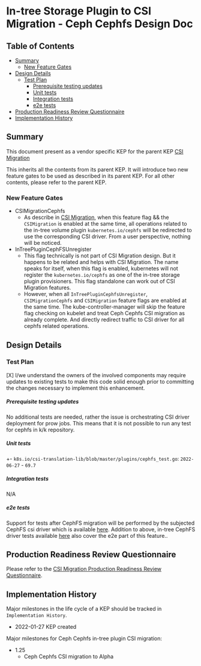 # In-tree Storage Plugin to CSI Migration - Ceph Cephfs Design Doc

## Table of Contents

<!-- toc -->
- [Summary](#summary)
  - [New Feature Gates](#new-feature-gates)
- [Design Details](#design-details)
  - [Test Plan](#test-plan)
      - [Prerequisite testing updates](#prerequisite-testing-updates)
      - [Unit tests](#unit-tests)
      - [Integration tests](#integration-tests)
      - [e2e tests](#e2e-tests)
- [Production Readiness Review Questionnaire](#production-readiness-review-questionnaire)
- [Implementation History](#implementation-history)
<!-- /toc -->


## Summary

This document present as a vendor specific KEP for the parent KEP
[CSI Migration](https://github.com/kubernetes/enhancements/tree/master/keps/sig-storage/625-csi-migration)

This inherits all the contents from its parent KEP. It will introduce two new feature gates to be 
used as described in its parent KEP. For all other contents, please refer to the parent KEP.

### New Feature Gates

- CSIMigrationCephfs
  - As describe in [CSI Migration](https://github.com/kubernetes/enhancements/tree/master/keps/sig-storage/625-csi-migration), 
  when this feature flag && the `CSIMigration` is enabled at the same time, all operations related to the 
  in-tree volume plugin `kubernetes.io/cephfs` will be redirected to use the corresponding CSI driver. From a
  user perspective, nothing will be noticed.
- InTreePluginCephFSUnregister
  - This flag technically is not part of CSI Migration design. But it happens to be related and helps with 
  CSI Migration. The name speaks for itself, when this flag is enabled, kubernetes will not register the 
  `kubernetes.io/cephfs` as one of the in-tree storage plugin provisioners. This flag standalone can work out 
  of CSI Migration features.
  - However, when all `InTreePluginCephfsUnregister`, `CSIMigrationCephfs` and `CSIMigration` feature 
  flags are enabled at the same time. The kube-controller-manager will skip the feature flag checking 
  on kubelet and treat Ceph Cephfs CSI migration as already complete. And directly redirect traffic to CSI 
  driver for all cephfs related operations.

## Design Details

### Test Plan

[X] I/we understand the owners of the involved components may require updates to
existing tests to make this code solid enough prior to committing the changes necessary
to implement this enhancement.

##### Prerequisite testing updates

No additional tests are needed, rather the issue is orchestrating CSI driver
deployment for prow jobs. This means that it is not possible to run any test for
cephfs in k/k repository.

##### Unit tests

+- `k8s.io/csi-translation-lib/blob/master/plugins/cephfs_test.go`: `2022-06-27` - `69.7`

##### Integration tests

N/A

##### e2e tests

Support for tests after CephFS migration will be performed by the subjected
CephFS csi driver which is available [here](https://github.com/ceph/ceph-csi/).
Addition to above, in-tree CephFS driver tests available [here](https://github.com/kubernetes/kubernetes/blob/master/test/e2e/storage/drivers/in_tree.go#L670)
also cover the e2e part of this feature..

## Production Readiness Review Questionnaire

Please refer to the [CSI Migration Production Readiness Review Questionnaire](https://github.com/kubernetes/enhancements/tree/master/keps/sig-storage/625-csi-migration#production-readiness-review-questionnaire).

## Implementation History

Major milestones in the life cycle of a KEP should be tracked in `Implementation History`.

- 2022-01-27 KEP created

Major milestones for Ceph Cephfs in-tree plugin CSI migration:

- 1.25
  - Ceph Cephfs CSI migration to Alpha
